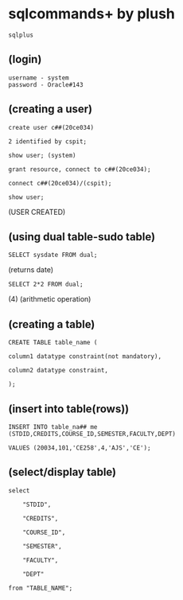 # sqlcommands+ by plush

    sqlplus

## (login)

    username - system
    password - Oracle#143

## (creating a user)

    create user c##(20ce034)

    2 identified by cspit;

    show user; (system)

    grant resource, connect to c##(20ce034);

    connect c##(20ce034)/(cspit);

    show user;            
   (USER CREATED)


## (using dual table-sudo table)

    SELECT sysdate FROM dual;

(returns date)

    SELECT 2*2 FROM dual;

(4) (arithmetic operation)

## (creating a table)

    CREATE TABLE table_name ( 

    column1 datatype constraint(not mandatory),
    
    column2 datatype constraint,
    
    );

## (insert into table(rows))

    INSERT INTO table_na## me (STDID,CREDITS,COURSE_ID,SEMESTER,FACULTY,DEPT)

    VALUES (20034,101,'CE258',4,'AJS','CE');

## (select/display table)


    select 

        "STDID",

        "CREDITS",

        "COURSE_ID",

        "SEMESTER",

        "FACULTY",

        "DEPT"

    from "TABLE_NAME";

